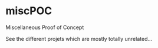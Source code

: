 miscPOC
=======

Miscellaneous Proof of Concept


See the different projets which are mostly totally unrelated...

